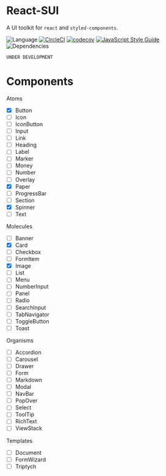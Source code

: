 # React-SUI

A UI toolkit for `react` and `styled-components`.

![Language](https://img.shields.io/github/languages/top/at0g/react-sui.svg?style=flat)
[![CircleCI](https://circleci.com/gh/at0g/react-sui/tree/master.svg?style=svg)](https://circleci.com/gh/at0g/react-sui/tree/master)
[![codecov](https://codecov.io/gh/at0g/react-sui/branch/master/graph/badge.svg)](https://codecov.io/gh/at0g/react-sui)
[![JavaScript Style Guide](https://img.shields.io/badge/code_style-standard-brightgreen.svg)](https://standardjs.com)
![Dependencies](https://img.shields.io/david/at0g/react-sui.svg?style=flat)

```
UNDER DEVELOPMENT
```

# Components

Atoms
- [X] Button
- [ ] Icon
- [ ] IconButton
- [ ] Input
- [ ] Link
- [ ] Heading
- [ ] Label
- [ ] Marker
- [ ] Money
- [ ] Number
- [ ] Overlay
- [X] Paper
- [ ] ProgressBar
- [ ] Section
- [X] Spinner
- [ ] Text

Molecules
- [ ] Banner
- [X] Card
- [ ] Checkbox
- [ ] FormItem
- [X] Image
- [ ] List
- [ ] Menu
- [ ] NumberInput
- [ ] Panel
- [ ] Radio
- [ ] SearchInput
- [ ] TabNavigator
- [ ] ToggleButton
- [ ] Toast

Organisms
- [ ] Accordion
- [ ] Carousel
- [ ] Drawer
- [ ] Form
- [ ] Markdown
- [ ] Modal
- [ ] NavBar
- [ ] PopOver
- [ ] Select
- [ ] ToolTip
- [ ] RichText
- [ ] ViewStack

Templates
- [ ] Document
- [ ] FormWizard
- [ ] Triptych
